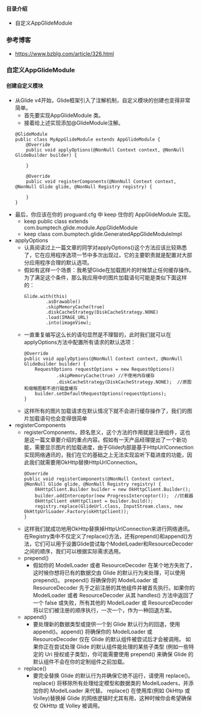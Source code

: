#### 目录介绍
- 自定义AppGlideModule



### 参考博客
- https://www.bzblg.com/article/326.html



### 自定义AppGlideModule
#### 创建自定义模块
- 从Glide v4开始，Glide框架引入了注解机制，自定义模块的创建也变得非常简单。
    - 首先要实现AppGlideModule 类。
    - 接着给上述实现添加@GlideModule注解。
    ```
    @GlideModule
    public class MyAppGlideModule extends AppGlideModule {
        @Override
        public void applyOptions(@NonNull Context context, @NonNull GlideBuilder builder) {
            
        }
    
        @Override
        public void registerComponents(@NonNull Context context, @NonNull Glide glide, @NonNull Registry registry) {
            
        }
    }
    ```
- 最后，你应该在你的 proguard.cfg 中 keep 住你的 AppGlideModule 实现。
    - keep public class  extends com.bumptech.glide.module.AppGlideModule
    - keep class com.bumptech.glide.GeneratedAppGlideModuleImpl
- applyOptions
    - 认真阅读过上一篇文章的同学对applyOptions()这个方法应该比较熟悉了，它在应用程序选项一节中多次出现过，它的主要职责就是配置对大部分应用程序合理的默认选项。
    - 假如有这样一个场景：我希望Glide在加载图片的时候禁止任何缓存操作。为了满足这个条件，那么我应用中的图片加载语句可能是类似下面这样的：
        ```
        Glide.with(this)
                .asDrawable()
                .skipMemoryCache(true)
                .diskCacheStrategy(DiskCacheStrategy.NONE)
                .load(IMAGE_URL)
                .into(imageView);
        ```
    - 一直重复编写这么长的语句显然是不理智的，此时我们就可以在applyOptions方法中配置所有请求的默认选项：
        ```
        @Override
        public void applyOptions(@NonNull Context context, @NonNull GlideBuilder builder) {
            RequestOptions requestOptions = new RequestOptions()
                    .skipMemoryCache(true) //不使用内存缓存
                    .diskCacheStrategy(DiskCacheStrategy.NONE);  //原图和缩略图都不进行磁盘缓存
            builder.setDefaultRequestOptions(requestOptions);
        }
        ```
    - 这样所有的图片加载请求在默认情况下就不会进行缓存操作了，我们的图片加载语句也会变得很简单
- registerComponents
    - registerComponents，顾名思义，这个方法的作用就是注册组件，这也是这一篇文章要介绍的重点内容。假如有一天产品经理提出了一个新功能，需要显示图片的加载进度，由于Glide内部是基于HttpUrlConnection实现网络通讯的，我们在它的基础之上无法实现监听下载进度的功能，因此我们就需要用OkHttp替换HttpUrlConnection。
        ```
        @Override
        public void registerComponents(@NonNull Context context, @NonNull Glide glide, @NonNull Registry registry) {
            OkHttpClient.Builder builder = new OkHttpClient.Builder();
            builder.addInterceptor(new ProgressInterceptor());  //拦截器
            OkHttpClient okHttpClient = builder.build();
            registry.replace(GlideUrl.class, InputStream.class, new OkHttpUrlLoader.Factory(okHttpClient));
        }
        ```
    - 这样我们就成功地用OkHttp替换掉HttpUrlConnection来进行网络通讯。在Registry类中不仅定义了replace()方法，还有prepend()和append()方法，它们可以用于设置Glide尝试每个ModelLoader和ResourceDecoder之间的顺序，我们可以根据实际需求选用。
    - prepend()
        - 假如你的 ModelLoader 或者 ResourceDecoder 在某个地方失败了，这时候你想将已有的数据交由 Glide 的默认行为来处理，可以使用 prepend()。 prepend() 将确保你的 ModelLoader 或 ResourceDecoder 先于之前注册的其他组件并被首先执行。如果你的 ModelLoader 或者 ResourceDecoder 从其 handles() 方法中返回了一个 false 或失败，所有其他的 ModelLoader 或 ResourceDecoder 将以它们被注册的顺序执行，一次一个，作为一种回退方案。
    - append()
        - 要处理新的数据类型或提供一个到 Glide 默认行为的回退，使用 append()。append() 将确保你的 ModelLoader 或 ResourceDecoder 仅在 Glide 的默认组件被尝试后才会被调用。 如果你正在尝试处理 Glide 的默认组件能处理的某些子类型 (例如一些特定的 Uri 授权或子类型)，你可能需要使用 prepend() 来确保 Glide 的默认组件不会在你的定制组件之前加载。
    - replace()
        - 要完全替换 Glide 的默认行为并确保它绝不运行，请使用 replace()。 replace() 将移除所有处理给定模型和数据类的 ModelLoaders，并添加你的 ModelLoader 来代替。 replace() 在使用库(例如 OkHttp 或 Volley)替换掉 Glide 的网络逻辑时尤其有用，这种时候你会希望确保仅 OkHttp 或 Volley 被调用。


















